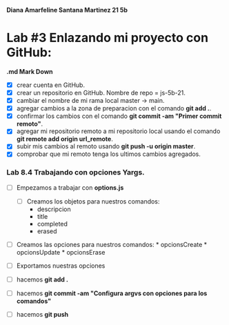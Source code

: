 **Diana Amarfeline Santana Martinez 21 5b**
# Lab #3 Enlazando mi proyecto con GitHub:
**.md Mark Down**

*[x] crear cuenta en GitHub.
*[x] crear un repositorio en GitHub. Nombre de repo = js-5b-21.
*[x] cambiar el nombre de mi rama local master -> main.
*[x] agregar cambios a la zona de preparacion con el comando **git add .**. 
*[x] confirmar los cambios con el comando **git commit -am "Primer commit remoto"**.
*[x] agregar mi repositorio remoto a mi repositorio local usando el comando **git remote add origin url_remote**.
*[x] subir mis cambios al remoto usando **git push -u origin master**.
*[x] comprobar que mi remoto tenga los ultimos cambios agregados.

### Lab 8.4 Trabajando con opciones Yargs.
* [  ] Empezamos a trabajar con **options.js**
   * [  ] Creamos los objetos para nuestros comandos:
        * descripcion
        * title
        * completed
        * erased
* [  ] Creamos las opciones para nuestros comandos:
        * opcionsCreate
        * opcionsUpdate
        * opcionsErase
* [  ] Exportamos nuestras opciones
* [  ] hacemos **git add .**
* [  ] hacemos **git commit -am "Configura argvs con opciones para los comandos"**
* [  ] hacemos **git push**




